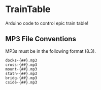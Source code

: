 # TrainTable
Arduino code to control epic train table!

## MP3 File Conventions
MP3s must be in the following format (8.3).
```
docks-{##}.mp3
cross-{##}.mp3
mount-{##}.mp3
statn-{##}.mp3
bridg-{##}.mp3
cside-{##}.mp3
```